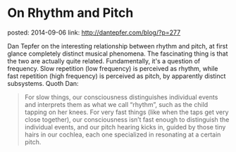 On Rhythm and Pitch
===================
posted: 2014-09-06
link: http://dantepfer.com/blog/?p=277

Dan Tepfer on the interesting relationship between rhythm and pitch, at first glance completely distinct musical phenomena. The fascinating thing is that the two are actually quite related. Fundamentally, it's a question of frequency. Slow repetition (low frequency) is perceived as rhythm, while fast repetition (high frequency) is perceived as pitch, by apparently distinct subsystems. Quoth Dan:

> For slow things, our consciousness distinguishes individual events and interprets them as what we call “rhythm”, such as the child tapping on her knees. For very fast things (like when the taps get very close together), our consciousness isn’t fast enough to distinguish the individual events, and our pitch hearing kicks in, guided by those tiny hairs in our cochlea, each one specialized in resonating at a certain pitch.
